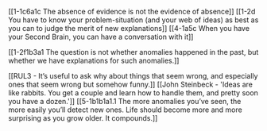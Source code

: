 [[1-1c6a1c The absence of evidence is not the evidence of absence]]
[[1-2d You have to know your problem-situation (and your web of ideas) as best as you can to judge the merit of new explanations]]
[[4-1a5c When you have your Second Brain, you can have a conversation with it]]

[[1-2f1b3a1 The question is not whether anomalies happened in the past, but whether we have explanations for such anomalies.]]

[[RUL3 - It’s useful to ask why about things that seem wrong, and especially ones that seem wrong but somehow funny.]]
[[John Steinbeck - 'Ideas are like rabbits. You get a couple and learn how to handle them, and pretty soon you have a dozen.']]
[[5-1b1b1a1.1 The more anomalies you’ve seen, the more easily you’ll detect new ones. Life should become more and more surprising as you grow older. It compounds.]]

